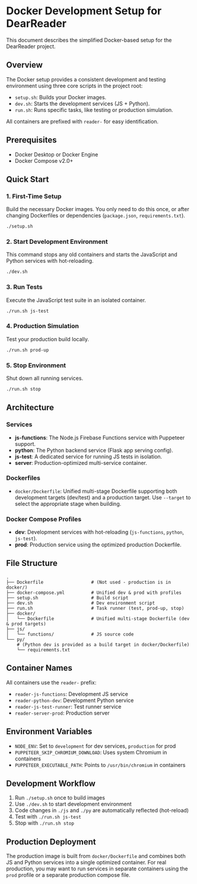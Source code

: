 # Docker Development Setup for DearReader

This document describes the simplified Docker-based setup for the DearReader project.

## Overview

The Docker setup provides a consistent development and testing environment using three core scripts in the project root:
- `setup.sh`: Builds your Docker images.
- `dev.sh`: Starts the development services (JS + Python).
- `run.sh`: Runs specific tasks, like testing or production simulation.

All containers are prefixed with `reader-` for easy identification.

## Prerequisites

- Docker Desktop or Docker Engine
- Docker Compose v2.0+

## Quick Start

### 1. First-Time Setup
Build the necessary Docker images. You only need to do this once, or after changing Dockerfiles or dependencies (`package.json`, `requirements.txt`).

```bash
./setup.sh
```

### 2. Start Development Environment
This command stops any old containers and starts the JavaScript and Python services with hot-reloading.

```bash
./dev.sh
```

### 3. Run Tests
Execute the JavaScript test suite in an isolated container.

```bash
./run.sh js-test
```

### 4. Production Simulation
Test your production build locally.

```bash
./run.sh prod-up
```

### 5. Stop Environment
Shut down all running services.

```bash
./run.sh stop
```

## Architecture

### Services
- **js-functions**: The Node.js Firebase Functions service with Puppeteer support.
- **python**: The Python backend service (Flask app serving config).
- **js-test**: A dedicated service for running JS tests in isolation.
- **server**: Production-optimized multi-service container.

### Dockerfiles
- `docker/Dockerfile`: Unified multi-stage Dockerfile supporting both development targets (dev/test) and a production target. Use `--target` to select the appropriate stage when building.

### Docker Compose Profiles
- **dev**: Development services with hot-reloading (`js-functions`, `python`, `js-test`).
- **prod**: Production service using the optimized production Dockerfile.

## File Structure
```
.
├── Dockerfile                  # (Not used - production is in docker/)
├── docker-compose.yml          # Unified dev & prod with profiles
├── setup.sh                    # Build script
├── dev.sh                      # Dev environment script
├── run.sh                      # Task runner (test, prod-up, stop)
├── docker/
│   └── Dockerfile              # Unified multi-stage Dockerfile (dev & prod targets)
├── js/
│   └── functions/              # JS source code
└── py/
    # (Python dev is provided as a build target in docker/Dockerfile)
    └── requirements.txt
```

## Container Names
All containers use the `reader-` prefix:
- `reader-js-functions`: Development JS service
- `reader-python-dev`: Development Python service  
- `reader-js-test-runner`: Test runner service
- `reader-server-prod`: Production server

## Environment Variables
- `NODE_ENV`: Set to `development` for dev services, `production` for prod
- `PUPPETEER_SKIP_CHROMIUM_DOWNLOAD`: Uses system Chromium in containers
- `PUPPETEER_EXECUTABLE_PATH`: Points to `/usr/bin/chromium` in containers

## Development Workflow
1. Run `./setup.sh` once to build images
2. Use `./dev.sh` to start development environment
3. Code changes in `./js` and `./py` are automatically reflected (hot-reload)
4. Test with `./run.sh js-test`
5. Stop with `./run.sh stop`

## Production Deployment
The production image is built from `docker/Dockerfile` and combines both JS and Python services into a single optimized container. For real production, you may want to run services in separate containers using the `prod` profile or a separate production compose file.